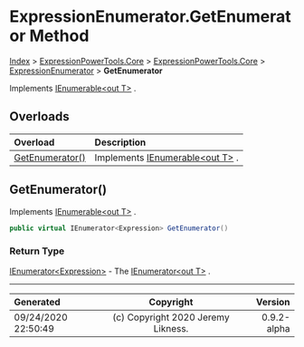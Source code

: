 ﻿# ExpressionEnumerator.GetEnumerator Method

[Index](../index.md) > [ExpressionPowerTools.Core](ExpressionPowerTools.Core.a.md) > [ExpressionPowerTools.Core](ExpressionPowerTools.Core.n.md) > [ExpressionEnumerator](ExpressionPowerTools.Core.ExpressionEnumerator.cs.md) > **GetEnumerator**

Implements [IEnumerable&lt;out T>](https://docs.microsoft.com/dotnet/api/system.collections.generic.ienumerable-1) .

## Overloads

| Overload | Description |
| :-- | :-- |
| [GetEnumerator()](#getenumerator) | Implements [IEnumerable&lt;out T>](https://docs.microsoft.com/dotnet/api/system.collections.generic.ienumerable-1) . |
## GetEnumerator()

Implements [IEnumerable&lt;out T>](https://docs.microsoft.com/dotnet/api/system.collections.generic.ienumerable-1) .

```csharp
public virtual IEnumerator<Expression> GetEnumerator()
```

### Return Type

 [IEnumerator&lt;Expression>](https://docs.microsoft.com/dotnet/api/system.collections.generic.ienumerator-1)  - The [IEnumerator&lt;out T>](https://docs.microsoft.com/dotnet/api/system.collections.generic.ienumerator-1) .



---

| Generated | Copyright | Version |
| :-- | :-: | --: |
| 09/24/2020 22:50:49 | (c) Copyright 2020 Jeremy Likness. | 0.9.2-alpha |
